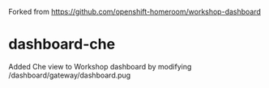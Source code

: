 Forked from https://github.com/openshift-homeroom/workshop-dashboard
# dashboard-che

Added Che view to Workshop dashboard by modifying /dashboard/gateway/dashboard.pug


